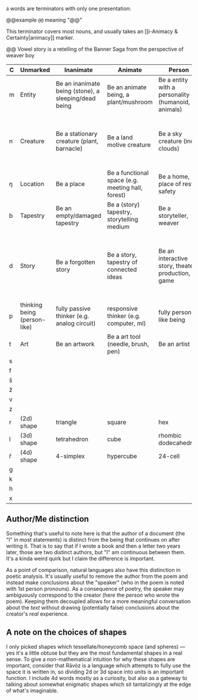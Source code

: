 `á` words are terminators with only one presentation:

@@example
`@@` meaning "@@"

This terminator covers most nouns, and usually takes an [[i-Animacy & Certainty|animacy]] marker.

@@ Vowel story is a retelling of the Banner Saga from the perspective of weaver boy

C | Unmarked | Inanimate | Animate | Person | Enigmatic
-|-|-|-|-|-
m | Entity | Be an inanimate being (stone), a sleeping/dead being | Be an animate being, a plant/mushroom | Be a entity with a personality (humanoid, animals) | Be a God/spirit, non-human (enigmatic) entity
n | Creature | Be a stationary creature (plant, barnacle) | Be a land motive creature | Be a sky creature (incl clouds) | Be an extremophile (deep cave dweller, space creature, water bear) 
ŋ | Location | Be a place | Be a functional space (e.g. meeting hall, forest) | Be a home, place of rest, safety | Be a holy place
b | Tapestry | Be an empty/damaged tapestry | Be a (story) tapestry, storytelling medium | Be a storyteller, weaver | Be a prophet, god-storyteller 
d | Story | Be a forgotten story | Be a story, tapestry of connected ideas | Be an interactive story, theater production, game | Be a non-narrative story, tapestry of difficult (if not impossible) to follow ideas
p | thinking being (person-like) | fully passive thinker (e.g. analog circuit) | responsive thinker (e.g. computer, ml) | fully person-like being | enigmatic thinking being
t | Art | Be an artwork | Be a art tool (needle, brush, pen) | Be an artist | Be a world-weaver, mage, priest 
s |
f |
š |
ž |
v |
z |
r | (2d) shape | triangle | square | hex | circle
l | (3d) shape | tetrahedron | cube | rhombic dodecahedron | sphere
ř | (4d) shape | 4-simplex | hypercube | 24-cell | hyper-sphere
g | 
k | 
h | 
x | 

## Author/Me distinction
Something that's useful to note here is that the author of a document (the "I" in most statements) is distinct from the being that continues on after writing it. That is to say that if I wrote a book and then a letter two years later, those are two distinct authors, but "I" am continuous between them. It's a kinda weird quirk but I claim the difference is important.

As a point of comparison, natural languages also have this distinction in poetic analysis. It's usually useful to remove the author from the poem and instead make conclusions about the "speaker" (who in the poem is noted with 1st person pronouns). As a consequence of poetry, the speaker may ambiguously correspond to the creator (here the *person* who wrote the poem). Keeping them decoupled allows for a more meaningful conversation about the *text* without drawing (potentially false) conclusions about the creator's *real* experience.

## A note on the choices of shapes
I only picked shapes which tessellate/honeycomb space (and spheres) — yes it's a little obtuse but they are the most fundamental shapes in a real sense. To give a non-mathematical intuition for why these shapes are important, consider that Rāvòz is a language which attempts to fully use the space it is written in, so dividing 2d or 3d space into units is an important function. I include 4d words mostly as a curiosity, but also as a gateway to talking about somewhat enigmatic shapes which sit tantalizingly at the edge of what's imaginable.